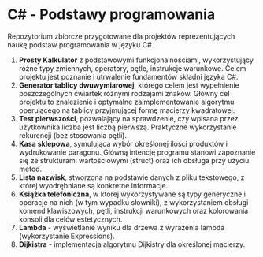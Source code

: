 # C# - Podstawy programowania

Repozytorium zbiorcze przygotowane dla projektów reprezentujących naukę podstaw programowania w języku C#.

1. **Prosty Kalkulator** z podstawowymi funkcjonalnościami, wykorzystujący różne typy zmiennych, operatory, pętle, instrukcje warunkowe. Celem projektu jest poznanie i utrwalenie fundamentów składni języka C#.
2. **Generator tablicy dwuwymiarowej**, którego celem jest wypełnienie poszczególnych ćwiartek różnymi rodzajami znaków. Główny cel projektu to znalezienie i optymalne zaimplementowanie algorytmu operującego na tablicy przyjmującej formę macierzy kwadratowej.
3. **Test pierwszości**, pozwalający na sprawdzenie, czy wpisana przez użytkownika liczba jest liczbą pierwszą. Praktyczne wykorzystanie rekurencji (bez stosowania pętli).
4. **Kasa sklepowa**, symulująca wybór określonej ilości produktów i wydrukowanie paragonu. Główną intencję programu stanowi zapoznanie się ze strukturami wartościowymi (struct) oraz ich obsługa przy użyciu metod.
5. **Lista nazwisk**, stworzona na podstawie danych z pliku tekstowego, z której wyodrębniane są konkretne informacje.
6. **Książka telefoniczna**, w której wykorzystywane są typy generyczne i operacje na nich (w tym wypadku słowniki), z wykorzystaniem obsługi komend klawiszowych, pętli, instrukcji warunkowych oraz kolorowania konsoli dla celów estetycznych.
7. **Lambda** - wyświetlanie wyniku dla drzewa z wyrażenia lambda (wykorzystanie Expressions).
8. **Dijkistra** - implementacja algorytmu Dijkistry dla określonej macierzy.
